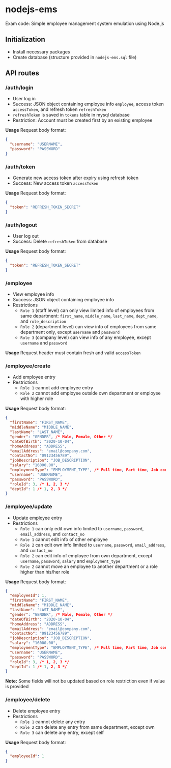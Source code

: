 # nodejs-ems
 
Exam code: Simple employee management system emulation using Node.js

## Initialization

* Install necessary packages
* Create database (structure provided in `nodejs-ems.sql` file)

## API routes

### /auth/login

* User log in
* Success: JSON object containing employee info `employee`, access token `accessToken`, and refresh token `refreshToken`
* `refreshToken` is saved in `tokens` table in mysql database
* Restriction: Account must be created first by an existing employee

**Usage**
Request body format:
```json
{
  "username": "USERNAME",
  "password": "PASSWORD"
}
```

### /auth/token

* Generate new access token after expiry using refresh token
* Success: New access token `accessToken`

**Usage**
Request body format:
```json
{
  "token": "REFRESH_TOKEN_SECRET"
}
```

### /auth/logout

* User log out
* Success: Delete `refreshToken` from database

**Usage**
Request body format:
```json
{
  "token": "REFRESH_TOKEN_SECRET"
}
```

### /employee

* View employee info
* Success: JSON object containing employee info
* Restrictions
  * `Role 1` (staff level) can only view limited info of employees from same department: `first_name`, `middle_name`, `last_name`, `dept_name`, and `role_description`
  * `Role 2` (department level) can view info of employees from same department only, except `username` and `password`
  * `Role 3` (company level) can view info of any employee, except `username` and `password`

**Usage**
Request header must contain fresh and valid `accessToken`

### /employee/create

* Add employee entry
* Restrictions
  * `Role 1` cannot add employee entry
  * `Role 2` cannot add employee outside own department or employee with higher role

**Usage**
Request body format:
```json
{ 
  "firstName": "FIRST_NAME", 
  "middleName": "MIDDLE_NAME", 
  "lastName": "LAST_NAME", 
  "gender": "GENDER", /* Male, Female, Other */
  "dateOfBirth": "2020-10-04",
  "homeAddress": "ADDRESS",
  "emailAddress": "email@company.com",
  "contactNo": "09123456789",
  "jobDescription": "JOB_DESCRIPTION",
  "salary": "16000.00",
  "employmentType": "EMPLOYMENT_TYPE", /* Full time, Part time, Job contract */
  "username": "USERNAME", 
  "password": "PASSWORD", 
  "roleId": 3, /* 1, 2, 3 */
  "deptId": 1 /* 1, 2, 3 */
}
```

### /employee/update

* Update employee entry
* Restrictions
  * `Role 1` can only edit own info limited to `username`, `password`, `email_address`, and `contact_no`
  * `Role 1` cannot edit info of other employee
  * `Role 2` can edit own info limited to `username`, `password`, `email_address`, and `contact_no`
  * `Role 2` can edit info of employee from own department, except `username`, `password`, `salary` and `employment_type`
  * `Role 2` cannot move an employee to another department or a role higher than his/her role

**Usage**
Request body format:
```json
{ 
  "employeeId": 1,
  "firstName": "FIRST_NAME", 
  "middleName": "MIDDLE_NAME", 
  "lastName": "LAST_NAME", 
  "gender": "GENDER", /* Male, Female, Other */
  "dateOfBirth": "2020-10-04",
  "homeAddress": "ADDRESS",
  "emailAddress": "email@company.com",
  "contactNo": "09123456789",
  "jobDescription": "JOB_DESCRIPTION",
  "salary": "16000.00",
  "employmentType": "EMPLOYMENT_TYPE", /* Full time, Part time, Job contract */
  "username": "USERNAME", 
  "password": "PASSWORD", 
  "roleId": 3, /* 1, 2, 3 */
  "deptId": 1 /* 1, 2, 3 */
}
```

**Note:** Some fields will not be updated based on role restriction even if value is provided

### /employee/delete

* Delete employee entry
* Restrictions
  * `Role 1` cannot delete any entry
  * `Role 2` can delete any entry from same department, except own
  * `Role 3` can delete any entry, except self

**Usage**
Request body format:
```json
{
  "employeeId": 1
}
```